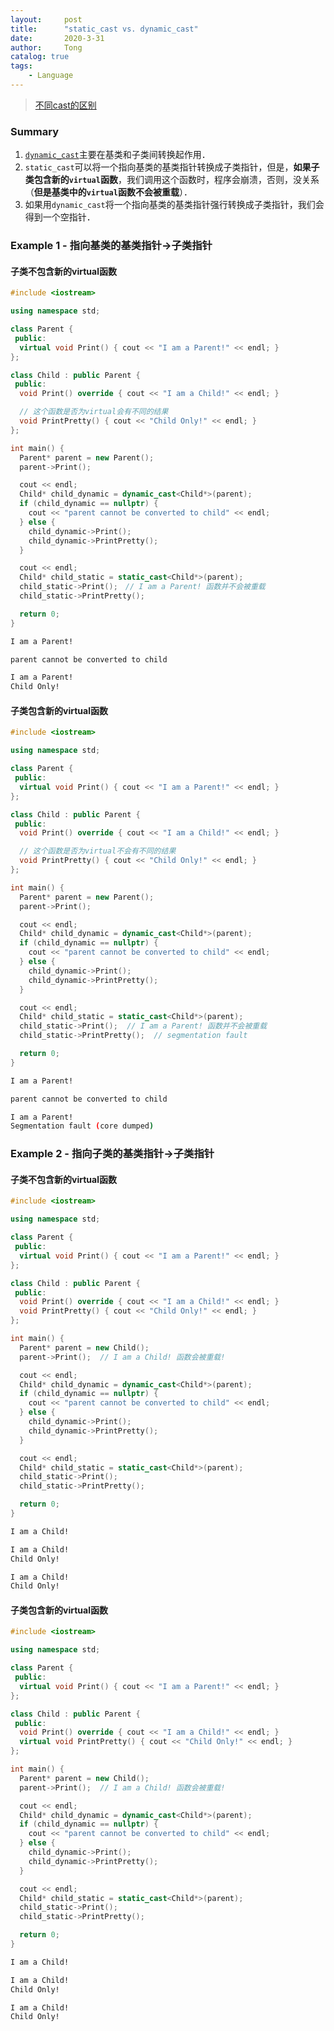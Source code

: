 ```yaml
---
layout:     post
title:      "static_cast vs. dynamic_cast"
date:       2020-3-31
author:     Tong
catalog: true
tags:
    - Language
---
```


> [不同cast的区别](https://stackoverflow.com/questions/332030/when-should-static-cast-dynamic-cast-const-cast-and-reinterpret-cast-be-used)

### Summary

1. [`dynamic_cast`](http://www.lingtong.de/2019/08/25/C++/#%E8%BF%90%E8%A1%8C%E6%97%B6%E7%B1%BB%E5%9E%8B%E8%AF%86%E5%88%AB)主要在基类和子类间转换起作用．
2. `static_cast`可以将一个指向基类的基类指针转换成子类指针，但是，__如果子类包含新的`virtual`函数__，我们调用这个函数时，程序会崩溃，否则，没关系（__但是基类中的`virtual`函数不会被重载__）．
3. 如果用`dynamic_cast`将一个指向基类的基类指针强行转换成子类指针，我们会得到一个空指针．


### Example 1 - 指向基类的基类指针->子类指针

#### 子类不包含新的virtual函数

```c++
#include <iostream>

using namespace std;

class Parent {
 public:
  virtual void Print() { cout << "I am a Parent!" << endl; }
};

class Child : public Parent {
 public:
  void Print() override { cout << "I am a Child!" << endl; }

  // 这个函数是否为virtual会有不同的结果
  void PrintPretty() { cout << "Child Only!" << endl; }
};

int main() {
  Parent* parent = new Parent();
  parent->Print();

  cout << endl;
  Child* child_dynamic = dynamic_cast<Child*>(parent);
  if (child_dynamic == nullptr) {
    cout << "parent cannot be converted to child" << endl;
  } else {
    child_dynamic->Print();
    child_dynamic->PrintPretty();
  }

  cout << endl;
  Child* child_static = static_cast<Child*>(parent);
  child_static->Print();　// I am a Parent! 函数并不会被重载
  child_static->PrintPretty();

  return 0;
}
```

```bash
I am a Parent!

parent cannot be converted to child

I am a Parent!
Child Only!
```

#### 子类包含新的virtual函数

```c++
#include <iostream>

using namespace std;

class Parent {
 public:
  virtual void Print() { cout << "I am a Parent!" << endl; }
};

class Child : public Parent {
 public:
  void Print() override { cout << "I am a Child!" << endl; }

  // 这个函数是否为virtual不会有不同的结果
  void PrintPretty() { cout << "Child Only!" << endl; }
};

int main() {
  Parent* parent = new Parent();
  parent->Print();

  cout << endl;
  Child* child_dynamic = dynamic_cast<Child*>(parent);
  if (child_dynamic == nullptr) {
    cout << "parent cannot be converted to child" << endl;
  } else {
    child_dynamic->Print();
    child_dynamic->PrintPretty();
  }

  cout << endl;
  Child* child_static = static_cast<Child*>(parent);
  child_static->Print();  // I am a Parent! 函数并不会被重载
  child_static->PrintPretty();  // segmentation fault

  return 0;
}
```

```bash
I am a Parent!

parent cannot be converted to child

I am a Parent!
Segmentation fault (core dumped)
```




### Example 2 - 指向子类的基类指针->子类指针

#### 子类不包含新的virtual函数

```c++
#include <iostream>

using namespace std;

class Parent {
 public:
  virtual void Print() { cout << "I am a Parent!" << endl; }
};

class Child : public Parent {
 public:
  void Print() override { cout << "I am a Child!" << endl; }
  void PrintPretty() { cout << "Child Only!" << endl; }
};

int main() {
  Parent* parent = new Child();
  parent->Print();  // I am a Child! 函数会被重载!

  cout << endl;
  Child* child_dynamic = dynamic_cast<Child*>(parent);
  if (child_dynamic == nullptr) {
    cout << "parent cannot be converted to child" << endl;
  } else {
    child_dynamic->Print();
    child_dynamic->PrintPretty();
  }

  cout << endl;
  Child* child_static = static_cast<Child*>(parent);
  child_static->Print();
  child_static->PrintPretty();

  return 0;
}
```

```bash
I am a Child!

I am a Child!
Child Only!

I am a Child!
Child Only!
```

#### 子类包含新的virtual函数

```c++
#include <iostream>

using namespace std;

class Parent {
 public:
  virtual void Print() { cout << "I am a Parent!" << endl; }
};

class Child : public Parent {
 public:
  void Print() override { cout << "I am a Child!" << endl; }
  virtual void PrintPretty() { cout << "Child Only!" << endl; }
};

int main() {
  Parent* parent = new Child();
  parent->Print();  // I am a Child! 函数会被重载!

  cout << endl;
  Child* child_dynamic = dynamic_cast<Child*>(parent);
  if (child_dynamic == nullptr) {
    cout << "parent cannot be converted to child" << endl;
  } else {
    child_dynamic->Print();
    child_dynamic->PrintPretty();
  }

  cout << endl;
  Child* child_static = static_cast<Child*>(parent);
  child_static->Print();
  child_static->PrintPretty();

  return 0;
}
```

```bash
I am a Child!

I am a Child!
Child Only!

I am a Child!
Child Only!
```

